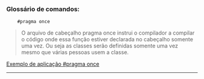 ### Glossário de comandos:

        #pragma once

> O arquivo de cabeçalho pragma once instrui o compilador a compilar o código onde essa função estiver declarada no cabeçalho somente uma vez. Ou seja as classes serão definidas somente uma vez mesmo que várias pessoas usem a classe.

[Exemplo de aplicação #pragma once](https://github.com/ThreeDP/IFSP---Material-de-Estudo/blob/master/Linguagem%20de%20Programação/C%20Plus%20Plus/PROGRAMAS/CLASSES/CLASSE_01.cpp)
       
___________________________________________________________

